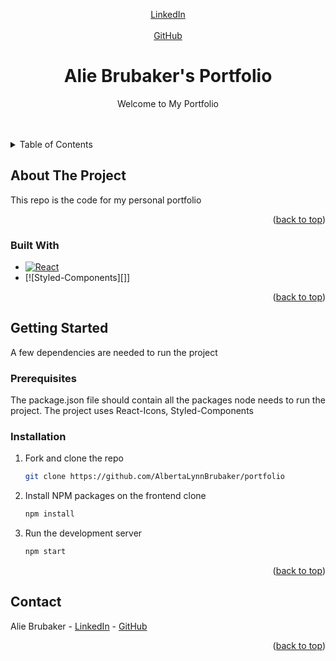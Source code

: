 <a name="readme-top"></a>

<!-- PROJECT SHIELDS -->
<!--
*** I'm using markdown "reference style" links for readability.
*** Reference links are enclosed in brackets [ ] instead of parentheses ( ).
*** See the bottom of this document for the declaration of the reference variables
*** for contributors-url, forks-url, etc. This is an optional, concise syntax you may use.
-->
<div align="center"> 
  <a href="https://www.linkedin.com/in/alie-brubaker/">LinkedIn</a>
</div>


<!-- PROJECT LOGO -->
<br />
<div align="center">
  <a href="https://github.com/AlbertaLynnBrubaker/portfolio">GitHub</a>


<h1 align="center">Alie Brubaker's Portfolio</h1>

  <p align="center">
    Welcome to My Portfolio
    <br />
    <br />
    <br />
  </p>
</div>



<!-- TABLE OF CONTENTS -->
<details>
  <summary>Table of Contents</summary>
  <ol>
    <li>
      <a href="#about-the-project">About The Project</a>
      <ul>
        <li><a href="#built-with">Built With</a></li>
      </ul>
    </li>
    <li>
      <a href="#getting-started">Getting Started</a>
      <ul>
        <li><a href="#prerequisites">Prerequisites</a></li>
        <li><a href="#installation">Installation</a></li>
      </ul>
    </li>
    <li><a href="#usage">Usage</a></li>
    <li><a href="#contributing">Contributing</a></li>
    <li><a href="#contact">Contact</a></li>
  </ol>
</details>



<!-- ABOUT THE PROJECT -->
## About The Project

<!-- [![Product Name Screen Shot][product-screenshot]](https://example.com) -->

This repo is the code for my personal portfolio

<p align="right">(<a href="#readme-top">back to top</a>)</p>



### Built With

* [![React][React.js]][React-url]
* [![Styled-Components][<!-- Insert Styled Components URL -->]]

<p align="right">(<a href="#readme-top">back to top</a>)</p>



<!-- GETTING STARTED -->
## Getting Started

A few dependencies are needed to run the project

### Prerequisites

The package.json file should contain all the packages node needs to run the project. The project uses React-Icons, Styled-Components

### Installation

1. Fork and clone the repo
   ```sh
   git clone https://github.com/AlbertaLynnBrubaker/portfolio
   ```
2. Install NPM packages on the frontend clone
   ```sh
   npm install
   ```
3. Run the development server
    ```sh
    npm start
    ```

<p align="right">(<a href="#readme-top">back to top</a>)</p>




<!-- CONTACT -->
## Contact
Alie Brubaker - [LinkedIn][linkedin-url2] - [GitHub](https://github.com/AlbertaLynnBrubaker)

<p align="right">(<a href="#readme-top">back to top</a>)</p>



<!-- MARKDOWN LINKS & IMAGES -->
<!-- https://www.markdownguide.org/basic-syntax/#reference-style-links -->
[contributors-shield]: https://img.shields.io/github/contributors/github_username/repo_name.svg?style=for-the-badge
[contributors-url]: https://github.com/github_username/repo_name/graphs/contributors
[forks-shield]: https://img.shields.io/github/forks/github_username/repo_name.svg?style=for-the-badge
[linkedin-shield]: https://img.shields.io/badge/-LinkedIn-black.svg?style=for-the-badge&logo=linkedin&colorB=555
[linkedin-url2]: https://www.linkedin.com/in/alie-brubaker/
[product-screenshot]: images/screenshot.png
[file-structure-screenshot]: images/screenshot.png 
[React.js]: https://img.shields.io/badge/React-20232A?style=for-the-badge&logo=react&logoColor=61DAFB
[React-url]: https://reactjs.org/